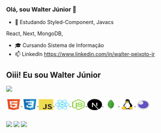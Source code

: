 ### Olá, sou Walter Júnior 👋

- 🔭 Estudando Styled-Component, Javacs


React, Next, MongoDB,
- 🎓 Cursando Sistema de Informação
- 📫 LinkedIn  https://www.linkedin.com/in/walter-peixoto-jr



 ## Oiii! Eu sou Walter Júnior
 <div>
  <a href="https://github.com/walterjrr">
  <img height="180em" src="https://github-readme-stats.vercel.app/api/top-langs/?username=walterjrr&layout=compact&langs_count=7&theme=dark"/>
</div>
<div style="display: inline_block"><br>
 
 
  <img align="center" alt="HTML" height="30" width="40" src="./icons/html5-original.svg">
  <img align="center" alt="CSS" height="30" width="40" src="./icons/css3-original.svg">
  <img align="center" alt="JAVASCRIPT" height="30" width="40" src="./icons/javascript-original.svg">
  <img align="center" alt="REACT" height="30" width="40" src="./icons/react-original.svg">
 <img align="center" alt="NODE" height="30" width="40" src="./icons/nodejs-original.svg">
 <img align="center" alt="NEXT" height="30" width="40" src="./icons/nextjs-original.svg">
 <img align="center" alt="MONGODB" height="30" width="40" src="./icons/mongodb-original.svg">
 <img align="center" alt="LINUX" height="30" width="40" src="./icons/linux-original.svg">
 <img align="center" alt="INSOMNIA" height="30" width="40" src="./icons/insomnia-icon.png">
</div>
  
  ##
 
<div> 
  <a href="https://www.instagram.com/walter_jun10r/" target="_blank"><img src="https://img.shields.io/badge/-Instagram-%23E4405F?style=for-the-badge&logo=instagram&logoColor=white" target="_blank"></a> 
  <a href = "jrwalter731@gmail.com"><img src="https://img.shields.io/badge/-Gmail-%23333?style=for-the-badge&logo=gmail&logoColor=white" target="_blank"></a>
  <a href="https://www.linkedin.com/in/walter-peixoto-jr" target="_blank"><img src="https://img.shields.io/badge/-LinkedIn-%230077B5?style=for-the-badge&logo=linkedin&logoColor=white" target="_blank"></a> 
 
 
 
</div>


